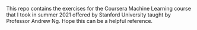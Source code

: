 This repo contains the exercises for the Coursera Machine Learning course that I took in summer 2021 offered by Stanford University taught by Professor Andrew Ng. Hope this can be a helpful reference. 
